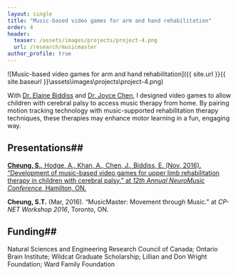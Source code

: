 ```yaml
---
layout: single
title: "Music-based video games for arm and hand rehabilitation"
order: 4
header:
  teaser: /assets/images/projects/project-4.png
  url: /research/musicmaster
author_profile: true
---
```

![Music-based video games for arm and hand rehabilitation]({{ site.url }}{{ site.baseurl }}\assets\images\projects\project-4.png)

With [Dr. Elaine Biddiss](http://research.hollandbloorview.ca/scientist/Elaine-Biddiss) and [Dr. Joyce Chen](http://joycelchen.weebly.com/), I designed video games to allow children with cerebral palsy to access music therapy from home. By pairing motion tracking technology with music-supported rehabilitation therapy techniques, these therapies may enhance motor learning in a fun, engaging way.


## Presentations##
[**Cheung, S.**, Hodge, A., Khan, A., Chen, J., Biddiss, E. (Nov, 2016). “Development of music-based video games for upper limb rehabilitation therapy in children with cerebral palsy.” at *12th Annual NeuroMusic Conference*, Hamilton, ON.](dx.doi.org/10.13140/RG.2.2.32908.51846)

**Cheung, S.T.** (Mar, 2016). “MusicMaster: Movement through Music.” at *CP-NET Workshop 2016*, Toronto, ON.

## Funding##
Natural Sciences and Engineering Research Council of Canada; Ontario Brain Institute; Wildcat Graduate Scholarship; Lillian and Don Wright Foundation; Ward Family Foundation
